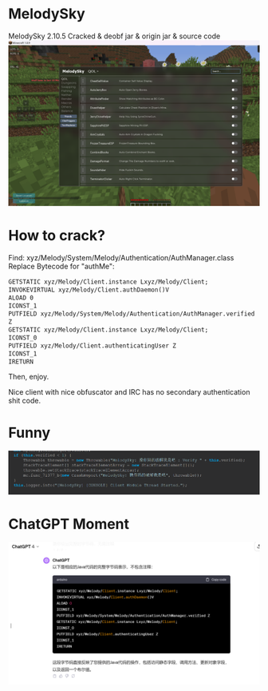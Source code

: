 # MelodySky
MelodySky 2.10.5 Cracked &amp; deobf jar &amp; origin jar &amp; source code
![showcase](images/showcase.png)

# How to crack?
Find: xyz/Melody/System/Melody/Authentication/AuthManager.class
Replace Bytecode for "authMe":
```
GETSTATIC xyz/Melody/Client.instance Lxyz/Melody/Client;
INVOKEVIRTUAL xyz/Melody/Client.authDaemon()V
ALOAD 0
ICONST_1
PUTFIELD xyz/Melody/System/Melody/Authentication/AuthManager.verified Z
GETSTATIC xyz/Melody/Client.instance Lxyz/Melody/Client;
ICONST_0
PUTFIELD xyz/Melody/Client.authenticatingUser Z
ICONST_1
IRETURN
```
Then, enjoy.

Nice client with nice obfuscator
and IRC has no secondary authentication
shit code.


# Funny
![lmao](images/lmao.png)

# ChatGPT Moment
![chatgpt](images/chatgpt.png)



